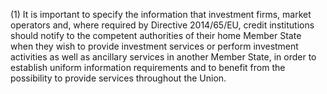(1) It is important to specify the information that investment firms, market operators and, where required by Directive 2014/65/EU, credit institutions should notify to the competent authorities of their home Member State when they wish to provide investment services or perform investment activities as well as ancillary services in another Member State, in order to establish uniform information requirements and to benefit from the possibility to provide services throughout the Union.